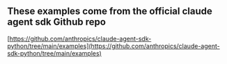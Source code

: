 ## These examples come from the official claude agent sdk Github repo

[https://github.com/anthropics/claude-agent-sdk-python/tree/main/examples](https://github.com/anthropics/claude-agent-sdk-python/tree/main/examples)